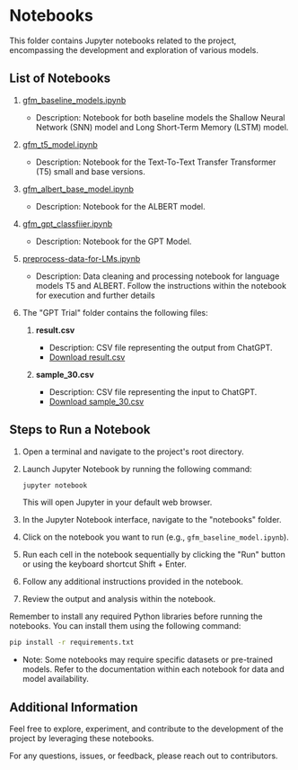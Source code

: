 # Notebooks

This folder contains Jupyter notebooks related to the project, encompassing the development and exploration of various models.

## List of Notebooks

1.  [gfm_baseline_models.ipynb](./gfm_baseline_models.ipynb)

    - Description: Notebook for both baseline models the Shallow Neural Network (SNN) model and Long Short-Term Memory (LSTM) model. 

2. [gfm_t5_model.ipynb](./gfm_t5_model.ipynb)

    - Description: Notebook for the Text-To-Text Transfer Transformer (T5) small and base versions.

3. [gfm_albert_base_model.ipynb](./gfm_albert_base_model.ipynb)

    - Description: Notebook for the ALBERT model.

4. [gfm_gpt_classfiier.ipynb](./gfm_gpt_classfiier.ipynb)
   - Description: Notebook for the GPT Model.

5. [preprocess-data-for-LMs.ipynb](./preprocess-data-for-LMs.ipynb)
   - Description: Data cleaning and processing notebook for language models T5 and ALBERT. Follow the instructions within the notebook for execution and further details

6. The "GPT Trial" folder contains the following files:

    1. **result.csv**
        - Description: CSV file representing the output from ChatGPT.
        - [Download result.csv](notebooks/GPT%20Trial/result.csv)

    2. **sample_30.csv**
        - Description: CSV file representing the input to ChatGPT.
        - [Download sample_30.csv](notebooks/GPT%20Trial/sample_30.csv)


## Steps to Run a Notebook

1. Open a terminal and navigate to the project's root directory.

2. Launch Jupyter Notebook by running the following command:

    ```bash
    jupyter notebook
    ```

   This will open Jupyter in your default web browser.

3. In the Jupyter Notebook interface, navigate to the "notebooks" folder.

4. Click on the notebook you want to run (e.g., `gfm_baseline_model.ipynb`).

5. Run each cell in the notebook sequentially by clicking the "Run" button or using the keyboard shortcut Shift + Enter.

6. Follow any additional instructions provided in the notebook.

7. Review the output and analysis within the notebook.

Remember to install any required Python libraries before running the notebooks. You can install them using the following command:

```bash
pip install -r requirements.txt
```
- Note: Some notebooks may require specific datasets or pre-trained models. Refer to the documentation within each notebook for data and model availability.


## Additional Information

Feel free to explore, experiment, and contribute to the development of the project by leveraging these notebooks.

For any questions, issues, or feedback, please reach out to contributors.
